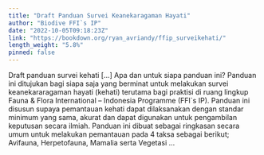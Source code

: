 ```yaml
---
title: "Draft Panduan Survei Keanekaragaman Hayati"
author: "Biodive FFI`s IP"
date: "2022-10-05T09:18:23Z"
link: "https://bookdown.org/ryan_avriandy/ffip_surveikehati/"
length_weight: "5.8%"
pinned: false
---
```


Draft panduan survei kehati [...] Apa dan untuk siapa panduan ini? Panduan ini ditujukan bagi siapa saja yang berminat untuk melakukan survei keanekararagaman hayati (kehati) terutama bagi praktisi di ruang lingkup Fauna & Flora International – Indonesia Programme (FFI`s IP). Panduan ini disusun supaya pemantauan kehati dapat dilaksanakan dengan standar minimum yang sama, akurat dan dapat digunakan untuk pengambilan keputusan secara ilmiah. Panduan ini dibuat sebagai ringkasan secara umum untuk melakukan pemantauan pada 4 taksa sebagai berikut; Avifauna, Herpetofauna, Mamalia serta Vegetasi ...
